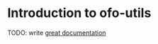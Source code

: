 # Introduction to ofo-utils

TODO: write [great documentation](http://jacobian.org/writing/what-to-write/)
